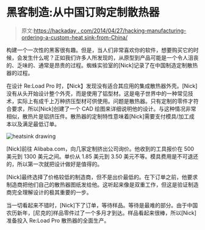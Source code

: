 # 黑客制造:从中国订购定制散热器

> 原文:[https://hackaday . com/2014/04/27/hacking-manufacturing-ordering-a-custom-heat sink-from-China/](https://hackaday.com/2014/04/27/hacking-manufacturing-ordering-a-custom-heatsink-from-china/)

构建一个一次性的黑客很有趣。但是，当人们非常喜欢你的软件，想要购买它的时候，会发生什么呢？正如我们许多人所发现的，从原型到产品可能是一个令人沮丧的、乏味的、通常是昂贵的过程。蜘蛛实验室的[Nick]记录了在中国制造定制散热器的过程。

在设计 Re:Load Pro 时，【Nick】发现没有适合其应用的集成散热器外壳。[Nick]没有从头开始设计整个外壳，而是使用了铝型材。这是电子世界中的一种常见技术，实际上有成千上万种挤压型材可供使用。问题是散热器。只有定制的零件才符合要求，所以[Nick]创建了一个 CAD 绘图来详细说明他的设计。与这种情况非常相似，散热片是铝挤压件。散热器的定制特性意味着[Nick]需要支付模具/加工成本以及满足最低订单。

![heatsink drawing](../Images/c4f032feef55dde4dd61388d0b0dc168.png)

[Nick]前往 Alibaba.com，向几家定制挤出公司询价。他收到的工具报价在 500 美元到 1300 美元之间。单价从 1.85 美元到 3.50 美元不等。模具费用是不可退还的，所以第一次就把设计做好是值得的。

[Nick]最终选择了价格较低的制造商，但不是出价最低的。在下订单之前，他要求制造商把他们自己的散热器图纸发给他。这听起来像是双重工作，但这是验证制造商完全理解设计的极其重要的一步。

当一切看起来不错时，[Nick]下了订单，等待样品。等待是最难的部分。由于中国农历新年，[尼克的]样品零件过了一个多月才到达。样品看起来很棒，所以[Nick]准备投入 Re:Load Pro 散热器的全面生产。